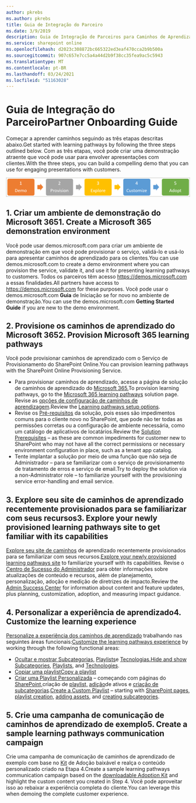 ```yaml
---
author: pkrebs
ms.author: pkrebs
title: Guia de Integração do Parceiro
ms.date: 3/9/2019
description: Guia de Integração de Parceiros para Caminhos de Aprendizagem do Microsoft 365
ms.service: sharepoint online
ms.openlocfilehash: d2023c308872bc665322ed3eaf470cca2b9b500a
ms.sourcegitcommit: 907c657e7cc5a4a44d2b9f38cc35fea9ac5c5943
ms.translationtype: MT
ms.contentlocale: pt-BR
ms.lasthandoff: 03/24/2021
ms.locfileid: "51163028"
---
```

# <a name="partner-onboarding-guide"></a><span data-ttu-id="ef583-103">Guia de Integração do Parceiro</span><span class="sxs-lookup"><span data-stu-id="ef583-103">Partner Onboarding Guide</span></span>
<span data-ttu-id="ef583-104">Começar a aprender caminhos seguindo as três etapas descritas abaixo.</span><span class="sxs-lookup"><span data-stu-id="ef583-104">Get started with learning pathways by following the three steps outlined below.</span></span> <span data-ttu-id="ef583-105">Com as três etapas, você pode criar uma demonstração atraente que você pode usar para envolver apresentações com clientes.</span><span class="sxs-lookup"><span data-stu-id="ef583-105">With the three steps, you can build a compelling demo that you can use for engaging presentations with customers.</span></span> 

![cg-partner-getfam.png](media/cg-partner-getfam.png)

## <a name="1-create-a-microsoft-365-demonstration-environment"></a><span data-ttu-id="ef583-107">1. Criar um ambiente de demonstração do Microsoft 365</span><span class="sxs-lookup"><span data-stu-id="ef583-107">1. Create a Microsoft 365 demonstration environment</span></span>
<span data-ttu-id="ef583-108">Você pode usar demos.microsoft.com para criar um ambiente de demonstração em que você pode provisionar o serviço, validá-lo e usá-lo para apresentar caminhos de aprendizado para os clientes.</span><span class="sxs-lookup"><span data-stu-id="ef583-108">You can use demos.microsoft.com to create a demo environment where you can provision the service, validate it, and use it for presenting learning pathways to customers.</span></span> <span data-ttu-id="ef583-109">Todos os parceiros têm acesso https://demos.microsoft.com a essas finalidades.</span><span class="sxs-lookup"><span data-stu-id="ef583-109">All partners have access to https://demos.microsoft.com for these purposes.</span></span> <span data-ttu-id="ef583-110">Você pode usar o demos.microsoft.com **Guia** de Iniciação se for novo no ambiente de demonstração.</span><span class="sxs-lookup"><span data-stu-id="ef583-110">You can use the demos.microsoft.com **Getting Started Guide** if you are new to the demo environment.</span></span>

## <a name="2-provision-microsoft-365-learning-pathways"></a><span data-ttu-id="ef583-111">2. Provisione os caminhos de aprendizado do Microsoft 365</span><span class="sxs-lookup"><span data-stu-id="ef583-111">2. Provision Microsoft 365 learning pathways</span></span>
<span data-ttu-id="ef583-112">Você pode provisionar caminhos de aprendizado com o Serviço de Provisionamento do SharePoint Online.</span><span class="sxs-lookup"><span data-stu-id="ef583-112">You can provision learning pathways with the SharePoint Online Provisioning Service.</span></span>
- <span data-ttu-id="ef583-113">Para provisionar caminhos de aprendizado, acesse a página de solução de caminhos de aprendizado do [Microsoft 365.](https://provisioning.sharepointpnp.com/details/3df8bd55-b872-4c9d-88e3-6b2f05344239)</span><span class="sxs-lookup"><span data-stu-id="ef583-113">To provision learning pathways, go to the [Microsoft 365 learning pathways](https://provisioning.sharepointpnp.com/details/3df8bd55-b872-4c9d-88e3-6b2f05344239) solution page.</span></span> <span data-ttu-id="ef583-114">Revise as [opções de configuração de caminhos de aprendizagem](./custom_setupoptions.md).</span><span class="sxs-lookup"><span data-stu-id="ef583-114">Review the [Learning pathways setup options](./custom_setupoptions.md).</span></span> 
- <span data-ttu-id="ef583-115">Revise os [Pré-requisitos](./custom_provision.md) da solução, pois esses são impedimentos comuns para o cliente novo no SharePoint, que pode não ter todas as permissões corretas ou a configuração de ambiente necessária, como um catálogo de aplicativos de locatários.</span><span class="sxs-lookup"><span data-stu-id="ef583-115">Review the [Solution Prerequisites](./custom_provision.md) – as these are common impediments for customer new to SharePoint who may not have all the correct permissions or necessary environment configuration in place, such as a tenant app catalog.</span></span>
- <span data-ttu-id="ef583-116">Tente implantar a solução por meio de uma função que não seja de Administrador – para se familiarizar com o serviço de provisionamento de tratamento de erros e serviço de email.</span><span class="sxs-lookup"><span data-stu-id="ef583-116">Try to deploy the solution via a non-Administrator role – to familiarize yourself with the provisioning service error-handling and email service.</span></span>

## <a name="3-explore-your-newly-provisioned-learning-pathways-site-to-get-familiar-with-its-capabilities"></a><span data-ttu-id="ef583-117">3. Explore seu site de caminhos de aprendizado recentemente provisionados para se familiarizar com seus recursos</span><span class="sxs-lookup"><span data-stu-id="ef583-117">3. Explore your newly provisioned learning pathways site to get familiar with its capabilities</span></span>
<span data-ttu-id="ef583-118">[Explore seu site de caminhos](./custom_exploresite.md) de aprendizado recentemente provisionados para se familiarizar com seus recursos.</span><span class="sxs-lookup"><span data-stu-id="ef583-118">[Explore your newly provisioned learning pathways site](./custom_exploresite.md) to familiarize yourself with its capabilities.</span></span> <span data-ttu-id="ef583-119">Revise o [Centro de Sucesso do Administrador](./custom_successcenter.md) para obter informações sobre atualizações de conteúdo e recursos, além de planejamento, personalização, adoção e medição de diretrizes de impacto.</span><span class="sxs-lookup"><span data-stu-id="ef583-119">Review the [Admin Success Center](./custom_successcenter.md) for information about content and feature updates, plus planning, customization, adoption, and measuring impact guidance.</span></span>

## <a name="4-customize-the-learning-experience"></a><span data-ttu-id="ef583-120">4. Personalizar a experiência de aprendizado</span><span class="sxs-lookup"><span data-stu-id="ef583-120">4. Customize the learning experience</span></span>
<span data-ttu-id="ef583-121">[Personalize a experiência dos caminhos de aprendizado](./custom_overview.md) trabalhando nas seguintes áreas funcionais:</span><span class="sxs-lookup"><span data-stu-id="ef583-121">[Customize the learning pathways experience](./custom_overview.md) by working through the following functional areas:</span></span>
- <span data-ttu-id="ef583-122">[Ocultar e mostrar Subcategorias,](./custom_hideshowsub.md) [Playlists](./custom_hideshowplaylists.md)e [Tecnologias.](./custom_hideshowtech.md)</span><span class="sxs-lookup"><span data-stu-id="ef583-122">[Hide and show Subcategories](./custom_hideshowsub.md), [Playlists](./custom_hideshowplaylists.md), and [Technologies](./custom_hideshowtech.md).</span></span>
- [<span data-ttu-id="ef583-123">Copiar uma playlist</span><span class="sxs-lookup"><span data-stu-id="ef583-123">Copy a playlist</span></span>](./custom_copyplaylist.md)
- <span data-ttu-id="ef583-124">[Criar uma Playlist Personalizada](./custom_createnewplaylist.md) – começando com páginas do [SharePoint,](./custom_createnewpage.md)criação de [playlist,](./custom_createnewplaylist.md) [adição](./custom_addassets.md)de ativos e [criação de subcategorias](./custom_createnewcat.md).</span><span class="sxs-lookup"><span data-stu-id="ef583-124">[Create a Custom Playlist](./custom_createnewplaylist.md) – starting with [SharePoint pages](./custom_createnewpage.md), [playlist creation](./custom_createnewplaylist.md), [adding assets](./custom_addassets.md), and [creating subcategories](./custom_createnewcat.md).</span></span>

## <a name="5-create-a-sample-learning-pathways-communication-campaign"></a><span data-ttu-id="ef583-125">5. Crie uma campanha de comunicação de caminhos de aprendizado de exemplo</span><span class="sxs-lookup"><span data-stu-id="ef583-125">5. Create a sample learning pathways communication campaign</span></span>
<span data-ttu-id="ef583-126">Crie uma campanha de comunicação de caminhos de aprendizado de exemplo com base no [Kit](https://teamworktools.azurewebsites.net/m365lp/m365lpadoptionkit.zip) de Adoção baixável e realça o conteúdo personalizado criado na Etapa 4.</span><span class="sxs-lookup"><span data-stu-id="ef583-126">Create a sample learning pathways communication campaign based on the [downloadable Adoption Kit](https://teamworktools.azurewebsites.net/m365lp/m365lpadoptionkit.zip) and highlight the custom content you created in Step 4.</span></span> <span data-ttu-id="ef583-127">Você pode aproveitar isso ao rebaixar a experiência completa do cliente.</span><span class="sxs-lookup"><span data-stu-id="ef583-127">You can leverage this when demoing the complete customer experience.</span></span>